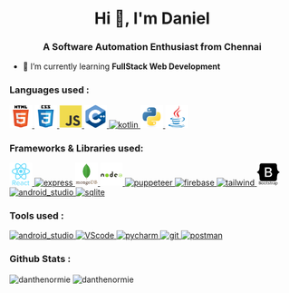<h1 align="center">Hi 👋, I'm Daniel</h1>
<h3 align="center">A Software Automation Enthusiast from Chennai</h3>

- 🌱 I’m currently learning **FullStack Web Development**

<h3 align="left">Languages used :</h3>

 <a
		href="https://www.w3.org/html/"
		target="_blank"
		rel="noreferrer">
		<img
			src="https://raw.githubusercontent.com/devicons/devicon/master/icons/html5/html5-original-wordmark.svg"
			alt="html5"
			width="40"
			height="40" />
	</a>
 	<a
		href="https://www.w3schools.com/css/"
		target="_blank"
		rel="noreferrer">
		<img
			src="https://raw.githubusercontent.com/devicons/devicon/master/icons/css3/css3-original-wordmark.svg"
			alt="css3"
			width="40"
			height="40" />
	</a>
	<a
		href="https://developer.mozilla.org/en-US/docs/Web/JavaScript"
		target="_blank"
		rel="noreferrer">
		<img
			src="https://raw.githubusercontent.com/devicons/devicon/master/icons/javascript/javascript-original.svg"
			alt="javascript"
			width="40"
			height="40" />
	</a>
 <a
		href="https://www.w3schools.com/cpp/"
		target="_blank"
		rel="noreferrer">
		<img
			src="https://raw.githubusercontent.com/devicons/devicon/master/icons/cplusplus/cplusplus-original.svg"
			alt="cplusplus"
			width="40"
			height="40" />
	</a>
	<a
		href="https://kotlinlang.org"
		target="_blank"
		rel="noreferrer">
		<img
			src="https://www.vectorlogo.zone/logos/kotlinlang/kotlinlang-icon.svg"
			alt="kotlin"
			width="40"
			height="40" />
	</a>
 <a
		href="https://www.python.org"
		target="_blank"
		rel="noreferrer">
		<img
			src="https://raw.githubusercontent.com/devicons/devicon/master/icons/python/python-original.svg"
			alt="python"
			width="40"
			height="40" />
	</a>
 	<a
		href="https://www.java.com"
		target="_blank"
		rel="noreferrer">
		<img
			src="https://raw.githubusercontent.com/devicons/devicon/master/icons/java/java-original.svg"
			alt="java"
			width="40"
			height="40" />
	</a>

<h3>Frameworks & Libraries used:</h3>
<p align="left">
  	<a
		href="https://reactjs.org/"
		target="_blank"
		rel="noreferrer">
		<img
			src="https://raw.githubusercontent.com/devicons/devicon/master/icons/react/react-original-wordmark.svg"
			alt="react"
			width="40"
			height="40" />
	</a>
  	<a
		href="https://expressjs.com"
		target="_blank"
		rel="noreferrer">
		<img src="https://cdn.jsdelivr.net/gh/devicons/devicon/icons/express/express-original.svg"
      alt="express"
			width="40"
			height="40"/>
	</a>
  	<a
		href="https://www.mongodb.com/"
		target="_blank"
		rel="noreferrer">
		<img
			src="https://raw.githubusercontent.com/devicons/devicon/master/icons/mongodb/mongodb-original-wordmark.svg"
			alt="mongodb"
			width="40"
			height="40" />
	</a>
  	<a
		href="https://nodejs.org"
		target="_blank"
		rel="noreferrer">
		<img
			src="https://raw.githubusercontent.com/devicons/devicon/master/icons/nodejs/nodejs-original-wordmark.svg"
			alt="nodejs"
			width="40"
			height="40" />
	</a>
  	<a
		href="https://github.com/puppeteer/puppeteer"
		target="_blank"
		rel="noreferrer">
		<img
			src="https://www.vectorlogo.zone/logos/pptrdev/pptrdev-official.svg"
			alt="puppeteer"
			width="40"
			height="40" />
	</a>
  	<a
		href="https://firebase.google.com/"
		target="_blank"
		rel="noreferrer">
		<img
			src="https://www.vectorlogo.zone/logos/firebase/firebase-icon.svg"
			alt="firebase"
			width="40"
			height="40" />
	</a>
  	<a
		href="https://tailwindcss.com/"
		target="_blank"
		rel="noreferrer">
		<img
			src="https://www.vectorlogo.zone/logos/tailwindcss/tailwindcss-icon.svg"
			alt="tailwind"
			width="40"
			height="40" />
	</a>
	<a
		href="https://getbootstrap.com"
		target="_blank"
		rel="noreferrer">
		<img
			src="https://raw.githubusercontent.com/devicons/devicon/master/icons/bootstrap/bootstrap-plain-wordmark.svg"
			alt="bootstrap"
			width="40"
			height="40" />
	</a>
<br>
   <a
		href="https://developer.android.com"
		target="_blank"
		rel="noreferrer">
		<img
			src="https://cdn.jsdelivr.net/gh/devicons/devicon/icons/android/android-original-wordmark.svg"
			alt="android_studio"
			width="40"
			height="40" />
	</a>
<a
		href="https://www.sqlite.org/"
		target="_blank"
		rel="noreferrer">
		<img
			src="https://www.vectorlogo.zone/logos/sqlite/sqlite-icon.svg"
			alt="sqlite"
			width="40"
			height="40" />
	</a>

</p>

<h3>Tools used :</h3>
<a
		href="https://developer.android.com"
		target="_blank"
		rel="noreferrer">
		<img
			src="https://cdn.jsdelivr.net/gh/devicons/devicon/icons/androidstudio/androidstudio-original.svg"
			alt="android_studio"
			width="40"
			height="40" />
	</a>
 <a
   href="https://developer.android.com"
		target="_blank"
		rel="noreferrer">
    <img 
      src="https://cdn.jsdelivr.net/gh/devicons/devicon/icons/vscode/vscode-original-wordmark.svg"
      alt="VScode"
      width="40"
      height="40"/>
 </a>
 <a
    href="https://www.jetbrains.com/pycharm/"
		target="_blank"
		rel="noreferrer">
   <img 
     src="https://cdn.jsdelivr.net/gh/devicons/devicon/icons/pycharm/pycharm-original-wordmark.svg"
     alt="pycharm"
     width="40"
     height="40"/>
 </a>
 	<a
		href="https://git-scm.com/"
		target="_blank"
		rel="noreferrer">
		<img
			src="https://www.vectorlogo.zone/logos/git-scm/git-scm-icon.svg"
			alt="git"
			width="40"
			height="40" />
	</a>
  <a
		href="https://postman.com"
		target="_blank"
		rel="noreferrer">
		<img
			src="https://www.vectorlogo.zone/logos/getpostman/getpostman-icon.svg"
			alt="postman"
			width="40"
			height="40" />
	</a>

<h3>Github Stats :</h3>
<p>
	<img
		align="center"
		src="https://github-readme-stats.vercel.app/api/top-langs?username=danthenormie&show_icons=true&locale=en&layout=compact"
		alt="danthenormie"
		height="195px"
		/>
  <img align="center" src="https://github-readme-streak-stats.herokuapp.com/?user=danthenormie&" alt="danthenormie" />
</p>

